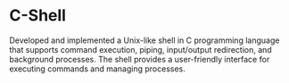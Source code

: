 # C-Shell
Developed and implemented a Unix-like shell in C programming language that supports command execution, piping, input/output redirection, and background processes. The shell provides a user-friendly interface for executing commands and managing processes.
